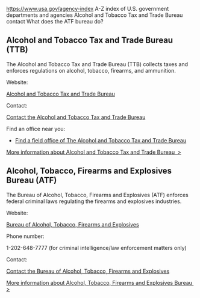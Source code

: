 

https://www.usa.gov/agency-index
A-Z index of U.S. government departments and agencies
Alcohol and Tobacco Tax and Trade Bureau contact
What does the ATF bureau do?

Alcohol and Tobacco Tax and Trade Bureau (TTB)
----------------------------------------------

The Alcohol and Tobacco Tax and Trade Bureau (TTB) collects taxes and enforces regulations on alcohol, tobacco, firearms, and ammunition.

Website:

[Alcohol and Tobacco Tax and Trade Bureau](https://www.ttb.gov)

Contact:

[Contact the Alcohol and Tobacco Tax and Trade Bureau](https://www.ttb.gov/about-ttb/contact-us)

Find an office near you:

* [Find a field office of The Alcohol and Tobacco Tax and Trade Bureau](https://www.ttb.gov/trade-investigations/tid-map)

[More information about Alcohol and Tobacco Tax and Trade Bureau  >](https://www.usa.gov/agencies/alcohol-and-tobacco-tax-and-trade-bureau)

Alcohol, Tobacco, Firearms and Explosives Bureau (ATF)
------------------------------------------------------

The Bureau of Alcohol, Tobacco, Firearms and Explosives (ATF) enforces federal criminal laws regulating the firearms and explosives industries.

Website:

[Bureau of Alcohol, Tobacco, Firearms and Explosives](https://www.atf.gov/)

Phone number:

1-202-648-7777 (for criminal intelligence/law enforcement matters only)

Contact:

[Contact the Bureau of Alcohol, Tobacco, Firearms and Explosives](https://www.atf.gov/contact)

[More information about Alcohol, Tobacco, Firearms and Explosives Bureau  >](https://www.usa.gov/agencies/bureau-of-alcohol-tobacco-firearms-and-explosives)
